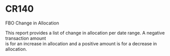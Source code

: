 # CR140 
FBO Change in Allocation

<p>
This report provides a list of change in allocation per date range. A negative transaction amount <br/>
is for an increase in allocation and a positive amount is for a decrease in allocation.<br/>
</p>
